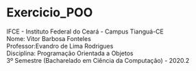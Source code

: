 # Exercicio_POO<br />
 IFCE - Instituto Federal do Ceará - Campus Tianguá-CE<br />
 Nome: Vitor Barbosa Fonteles<br />
 Professor:Evandro de Lima Rodrigues<br />
 Disciplina: Programação Orientada a Objetos<br />
 3º Semestre (Bacharelado em Ciência da Computação) - 2020.2<br />
